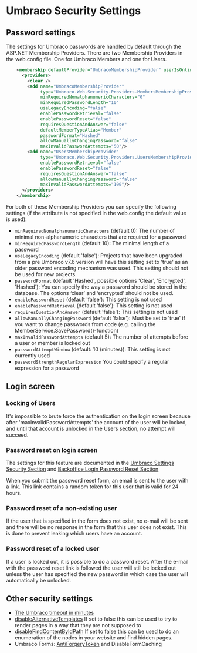 # Umbraco Security Settings

## Password settings

The settings for Umbraco passwords are handled by default through the ASP.NET Membership Providers. There are two Membership Providers in the web.config file. One for Umbraco Members and one for Users.

```xml
    <membership defaultProvider="UmbracoMembershipProvider" userIsOnlineTimeWindow="15">
      <providers>
        <clear />
        <add name="UmbracoMembershipProvider" 
             type="Umbraco.Web.Security.Providers.MembersMembershipProvider, Umbraco" 
             minRequiredNonalphanumericCharacters="0" 
             minRequiredPasswordLength="10" 
             useLegacyEncoding="false" 
             enablePasswordRetrieval="false" 
             enablePasswordReset="false" 
             requiresQuestionAndAnswer="false" 
             defaultMemberTypeAlias="Member" 
             passwordFormat="Hashed" 
             allowManuallyChangingPassword="false" 
             maxInvalidPasswordAttempts="50"/>
        <add name="UsersMembershipProvider" 
             type="Umbraco.Web.Security.Providers.UsersMembershipProvider, Umbraco"  
             enablePasswordRetrieval="false" 
             enablePasswordReset="false" 
             requiresQuestionAndAnswer="false" 
             allowManuallyChangingPassword="false" 
             maxInvalidPasswordAttempts="100"/>
      </providers>
    </membership>
```

For both of these Membership Providers you can specify the following settings (if the attribute is not specified in the web.config the default value is used):

- `minRequiredNonalphanumericCharacters` (default 0): The number of minimal non-alphanumeric characters that are required for a password
- `minRequiredPasswordLength` (default 10): The minimal length of a password
- `useLegacyEncoding` (default 'false'): Projects that have been upgraded from a pre Umbraco v7.6 version will have this setting set to 'true' as an older password encoding mechanism was used. This setting should not be used for new projects.
- `passwordFormat` (default 'Hashed', possible options 'Clear', 'Encrypted', 'Hashed'): You can specify the way a password should be stored in the database. The options ‘clear’ and ‘encrypted’ should not be used.
- `enablePasswordReset` (default 'false'): This setting is not used
- `enablePasswordRetrieval` (default 'false'): This setting is not used
- `requiresQuestionAndAnswer` (default 'false'): This setting is not used
- `allowManuallyChangingPassword` (default 'false'): Must be set to 'true' if you want to change passwords from code (e.g. calling the MemberService.SavePassword()-function)
- `maxInvalidPasswordAttempts` (default 5): The number of attempts before a user or member is locked out
- `passwordAttemptWindow` (default: 10 (minutes)): This setting is not currently used
- `passwordStrengthRegularExpression` You could specify a regular expression for a password

## Login screen

### Locking of Users

It's impossible to brute force the authentication on the login screen because after 'maxInvalidPasswordAttempts' the account of the user will be locked, and until that account is unlocked in the Users section, no attempt will succeed.

### Password reset on login screen

The settings for this feature are documented in the [Umbraco Settings Security Section](../../Config/umbracoSettings/index.md#security) and [Backoffice Login Password Reset Section](../../../Getting-Started/Backoffice/Login/index.md#password-reset)

When you submit the password reset form, an email is sent to the user with a link. This link contains a random token for this user that is valid for 24 hours. 

### Password reset of a non-existing user

If the user that is specified in the form does not exist, no e-mail will be sent and there will be no response in the form that this user does not exist. This is done to prevent leaking which users have an account.

### Password reset of a locked user

If a user is locked out, it is possible to do a password reset. After the e-mail with the password reset link is followed the user will still be locked out unless the user has specified the new password in which case the user will automatically be unlocked.

## Other security settings

- [The Umbraco timeout in minutes](../../Config/webconfig/index.md#umbracotimeoutinminutes)
- [disableAlternativeTemplates](../../Config/umbracoSettings/index.md#webrouting) If set to false this can be used to try to render pages in a way that they are not supposed to
- [disableFindContentByIdPath](../../Config/umbracoSettings/index.md#webrouting) If set to false this can be used to do an enumeration of the nodes in your website and find hidden pages.
- Umbraco Forms: [AntiForgeryToken](../../../Add-ons/UmbracoForms/Developer/Configuration/index.md#enableantiforgerytoken) and DisableFormCaching
